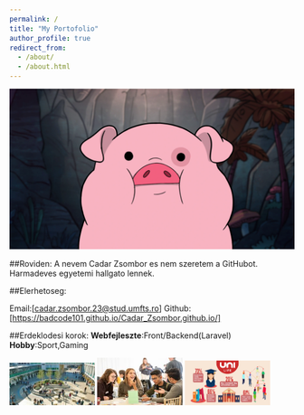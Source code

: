 ```yaml
---
permalink: /
title: "My Portofolio"
author_profile: true
redirect_from: 
  - /about/
  - /about.html
---
```

![Avatar](/images/waddles.webp)

##Roviden:
A nevem Cadar Zsombor es nem szeretem a GitHubot.
Harmadeves egyetemi hallgato lennek.

##Elerhetoseg:

Email:[cadar.zsombor.23@stud.umfts.ro]
Github:[https://badcode101.github.io/Cadar_Zsombor.github.io/]

##Erdeklodesi korok:
**Webfejleszte**:Front/Backend(Laravel)
**Hobby**:Sport,Gaming

<img src="/images/egyetemlife/img1.jpeg" width="30%">

<img src="/images/egyetemlife/img2.jpeg" width="30%">

<img src="/images/egyetemlife/img3.png" width="30%">
